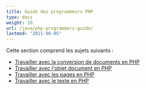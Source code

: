 ```yaml
---
title: Guide des programmeurs PHP
type: docs
weight: 20
url: /java/php-programmers-guide/
lastmod: "2021-06-05"
---
```


Cette section comprend les sujets suivants :

- [Travailler avec la conversion de documents en PHP](/pdf/java/working-with-document-conversion-in-php/)
- [Travailler avec l'objet document en PHP](/pdf/java/working-with-document-object-in-php/)
- [Travailler avec les pages en PHP](/pdf/java/working-with-pages-in-php/)
- [Travailler avec le texte en PHP](/pdf/java/working-with-text-in-php/)